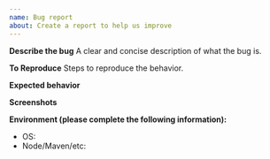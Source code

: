 ```yaml
---
name: Bug report
about: Create a report to help us improve
---
```


**Describe the bug**
A clear and concise description of what the bug is.

**To Reproduce**
Steps to reproduce the behavior.

**Expected behavior**

**Screenshots**

**Environment (please complete the following information):**
- OS: 
- Node/Maven/etc: 
